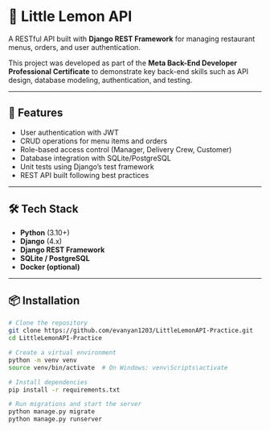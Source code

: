 # 🍋 Little Lemon API

A RESTful API built with **Django REST Framework** for managing restaurant menus, orders, and user authentication.

This project was developed as part of the **Meta Back-End Developer Professional Certificate** to demonstrate key back-end skills such as API design, database modeling, authentication, and testing.

---

## 🚀 Features
- User authentication with JWT
- CRUD operations for menu items and orders
- Role-based access control (Manager, Delivery Crew, Customer)
- Database integration with SQLite/PostgreSQL
- Unit tests using Django’s test framework
- REST API built following best practices

---

## 🛠️ Tech Stack
- **Python** (3.10+)
- **Django** (4.x)
- **Django REST Framework**
- **SQLite / PostgreSQL**
- **Docker (optional)**

---

## 📦 Installation

```bash
# Clone the repository
git clone https://github.com/evanyan1203/LittleLemonAPI-Practice.git
cd LittleLemonAPI-Practice

# Create a virtual environment
python -m venv venv
source venv/bin/activate  # On Windows: venv\Scripts\activate

# Install dependencies
pip install -r requirements.txt

# Run migrations and start the server
python manage.py migrate
python manage.py runserver
